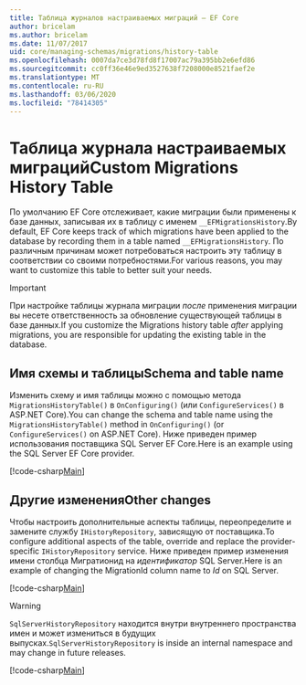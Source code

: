 ```yaml
---
title: Таблица журналов настраиваемых миграций — EF Core
author: bricelam
ms.author: bricelam
ms.date: 11/07/2017
uid: core/managing-schemas/migrations/history-table
ms.openlocfilehash: 0007da7ce3d78fd8f17007ac79a395bb2e6efd86
ms.sourcegitcommit: cc0ff36e46e9ed3527638f7208000e8521faef2e
ms.translationtype: MT
ms.contentlocale: ru-RU
ms.lasthandoff: 03/06/2020
ms.locfileid: "78414305"
---
```

# <a name="custom-migrations-history-table"></a><span data-ttu-id="e2326-102">Таблица журнала настраиваемых миграций</span><span class="sxs-lookup"><span data-stu-id="e2326-102">Custom Migrations History Table</span></span>

<span data-ttu-id="e2326-103">По умолчанию EF Core отслеживает, какие миграции были применены к базе данных, записывая их в таблицу с именем `__EFMigrationsHistory`.</span><span class="sxs-lookup"><span data-stu-id="e2326-103">By default, EF Core keeps track of which migrations have been applied to the database by recording them in a table named `__EFMigrationsHistory`.</span></span> <span data-ttu-id="e2326-104">По различным причинам может потребоваться настроить эту таблицу в соответствии со своими потребностями.</span><span class="sxs-lookup"><span data-stu-id="e2326-104">For various reasons, you may want to customize this table to better suit your needs.</span></span>

> [!IMPORTANT]
> <span data-ttu-id="e2326-105">При настройке таблицы журнала миграции *после* применения миграции вы несете ответственность за обновление существующей таблицы в базе данных.</span><span class="sxs-lookup"><span data-stu-id="e2326-105">If you customize the Migrations history table *after* applying migrations, you are responsible for updating the existing table in the database.</span></span>

## <a name="schema-and-table-name"></a><span data-ttu-id="e2326-106">Имя схемы и таблицы</span><span class="sxs-lookup"><span data-stu-id="e2326-106">Schema and table name</span></span>

<span data-ttu-id="e2326-107">Изменить схему и имя таблицы можно с помощью метода `MigrationsHistoryTable()` в `OnConfiguring()` (или `ConfigureServices()` в ASP.NET Core).</span><span class="sxs-lookup"><span data-stu-id="e2326-107">You can change the schema and table name using the `MigrationsHistoryTable()` method in `OnConfiguring()` (or `ConfigureServices()` on ASP.NET Core).</span></span> <span data-ttu-id="e2326-108">Ниже приведен пример использования поставщика SQL Server EF Core.</span><span class="sxs-lookup"><span data-stu-id="e2326-108">Here is an example using the SQL Server EF Core provider.</span></span>

[!code-csharp[Main](../../../../samples/core/Schemas/Migrations/MigrationTableNameContext.cs#TableNameContext)]

## <a name="other-changes"></a><span data-ttu-id="e2326-109">Другие изменения</span><span class="sxs-lookup"><span data-stu-id="e2326-109">Other changes</span></span>

<span data-ttu-id="e2326-110">Чтобы настроить дополнительные аспекты таблицы, переопределите и замените службу `IHistoryRepository`, зависящую от поставщика.</span><span class="sxs-lookup"><span data-stu-id="e2326-110">To configure additional aspects of the table, override and replace the provider-specific `IHistoryRepository` service.</span></span> <span data-ttu-id="e2326-111">Ниже приведен пример изменения имени столбца Мигратионид на *идентификатор* SQL Server.</span><span class="sxs-lookup"><span data-stu-id="e2326-111">Here is an example of changing the MigrationId column name to *Id* on SQL Server.</span></span>

[!code-csharp[Main](../../../../samples/core/Schemas/Migrations/MyHistoryRepository.cs#HistoryRepositoryContext)]

> [!WARNING]
> <span data-ttu-id="e2326-112">`SqlServerHistoryRepository` находится внутри внутреннего пространства имен и может измениться в будущих выпусках.</span><span class="sxs-lookup"><span data-stu-id="e2326-112">`SqlServerHistoryRepository` is inside an internal namespace and may change in future releases.</span></span>

[!code-csharp[Main](../../../../samples/core/Schemas/Migrations/MyHistoryRepository.cs#HistoryRepository)]
